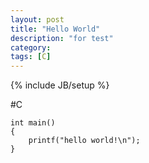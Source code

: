 ```yaml
---
layout: post
title: "Hello World"
description: "for test"
category: 
tags: [C]
---
```

{% include JB/setup %}


#C

	int main()
	{
		printf("hello world!\n");
	}